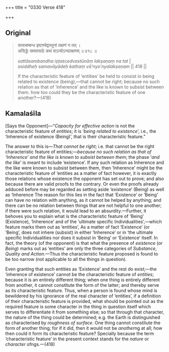 +++
title = "0330 Verse 418"

+++
## Original 
>
> सत्तासम्बन्ध इष्टश्चेद्वस्तूनां लक्षणं न तत् ।  
> असिद्धेः समवायादेः कथं वाऽन्योऽन्यलक्षणम् ॥ ४१८ ॥ 
>
> *sattāsambandha iṣṭaścedvastūnāṃ lakṣaṇaṃ na tat* \|  
> *asiddheḥ samavāyādeḥ kathaṃ vā'nyo'nyalakṣaṇam* \|\| 418 \|\| 
>
> If the characteristic feature of ‘entities’ be held to consist in being related to existence (being),—that cannot be right; because no such relation as that of ‘inherence’ and the like is known to subsist between them. how too could they be the characteristic feature of one another?—(418)



## Kamalaśīla

[Says the Opponent]—“*Capacity for effective action* is not the characteristic feature of *entities*; it is ‘*being related to existence*’, i.e., the ‘Inherence of existence (Being)’, that is their characteristic feature.”

The answer to this is—*That cannot be right*; i.e. that cannot be the right characteristic feature of entities;—*because no such relation as that of ‘Inherence’ and the like is known to subsist between them*; the phase ‘*and the like*’ is meant to include ‘existence’. If any such relation as Inherence and the like were known to subsist between them, then ‘Inherence’ might be the characteristic feature of ‘entities as a matter of fact however, it is exactly those relations whose existence the opponent has set out to prove; and also because there are valid proofs to the contrary. Or even the proofs already adduced before may be regarded as setting aside ‘existence’ (Being) as well as ‘Inherence The reason for this lies in the fact that ‘Existence’ or ‘Being’ can have no relation with anything, as it cannot be helped by anything; and there can be no relation between things that are not helpful to one another; if there were such relation, it would lead to an absurdity.—Further, it behoves you to explain what is the characteristic feature of ‘Being’ (Existence), ‘Inherence’ and of the ‘ultimate specific Individualities’,—which feature marks them out as ‘entities’, As a matter of fact ‘Existence’ (or ‘Being’, does not inhere (subsist) in either ‘Inherence’ or in ‘the ultimate specific Individualities nor does it subsist in ‘Being’ or ‘Existence’ itself. In fact, the theory (of the opponent) is that what the presence of *existence* (or *Being*) marks out as ‘entities’ are only the three categories of *Substance*, *Quality and Action*.—Thus the characteristic feature proposed is found to be too narrow (not applicable to all the things in question).

Even granting that such entities as ‘Existence’ and the rest do exist;—the ‘inherence of existence’ cannot be the characteristic feature of *entities*; because it is an entirely different thing; when one thing is entirely different from another, it cannot constitute the form of the latter; and thereby serve as its characteristic feature. Thus, when a person is found whose mind is bewildered by his ignorance of the real character of ‘entities’, if a definition of their characteristic feature is provided, what should be pointed out as the required feature is some character in the thing in question itself which serves to differentiate it from something else; so that through that character, the nature of the thing could be determined; e.g. the Earth is distinguished as characterised by *roughness of surface*. One thing cannot constitute the form of another thing; for if it did, then it would not be *another*ng at all; how then could it form its characteristic feature? Specially because the term ‘characteristic feature’ in the present context stands for the *nature* or *character* ofngs.—(418)


